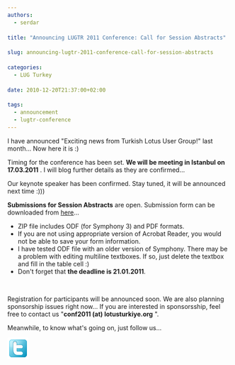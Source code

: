 ```yaml
---
authors:
  - serdar

title: "Announcing LUGTR 2011 Conference: Call for Session Abstracts"

slug: announcing-lugtr-2011-conference-call-for-session-abstracts

categories:
  - LUG Turkey

date: 2010-12-20T21:37:00+02:00

tags:
  - announcement
  - lugtr-conference
---
```


I have announced [](2010-11-exciting-news-from-turkish-lotus-user-group.md "Exciting news from Turkish Lotus User Group!")"Exciting news from Turkish Lotus User Group!" last month... Now here it is :)
<!-- more -->
Timing for the conference has been set. **We will be meeting in Istanbul on 17.03.2011** . I will blog further details as they are confirmed...

Our keynote speaker has been confirmed. Stay tuned, it will be announced next time :)))

**Submissions for Session Abstracts** are open. Submission form can be downloaded from [here](http://filez.lotusturkiye.org/conf2011/cfa_en.zip)...

* ZIP file includes ODF (for Symphony 3) and PDF formats.
* If you are not using appropriate version of Acrobat Reader, you would not be able to save your form information.
* I have tested ODF file with an older version of Symphony. There may be a problem with editing multiline textboxes. If so, just delete the textbox and fill in the table cell :)
* Don't forget that **the deadline is 21.01.2011**.

<br />

Registration for participants will be announced soon. We are also planning sponsorship issues right now... If you are interested in sponsorsship, feel free to contact us "**conf2011 (at) lotusturkiye.org** ".

Meanwhile, to know what's going on, just follow us...

[![Image:Announcing LUGTR 2011 Conference: Call for Session Abstracts](../../images/imported/announcing-lugtr-2011-conference-call-for-session-abstracts-M2.png)](http://twitter.com/LUGTR)
